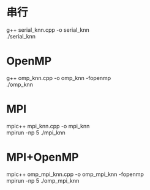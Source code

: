 # 串行  
g++ serial_knn.cpp -o serial_knn  
./serial_knn  

# OpenMP  
g++ omp_knn.cpp -o omp_knn -fopenmp  
./omp_knn  

# MPI  
mpic++ mpi_knn.cpp -o mpi_knn  
mpirun -np 5 ./mpi_knn  

# MPI+OpenMP
mpic++ omp_mpi_knn.cpp -o omp_mpi_knn -fopenmp  
mpirun -np 5 ./omp_mpi_knn  
